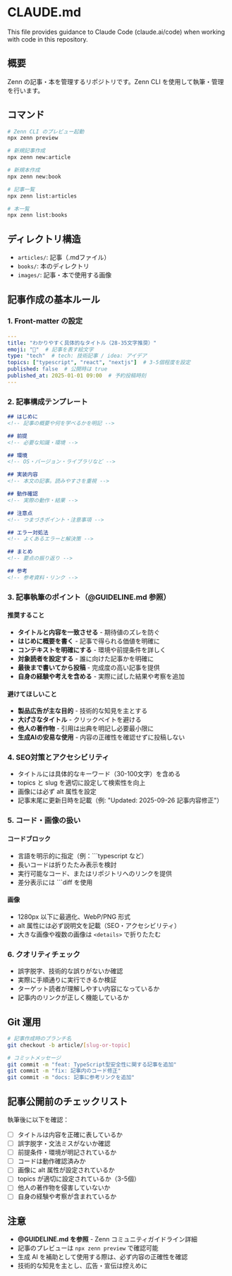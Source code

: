 # CLAUDE.md

This file provides guidance to Claude Code (claude.ai/code) when working with code in this repository.

## 概要

Zenn の記事・本を管理するリポジトリです。Zenn CLI を使用して執筆・管理を行います。

## コマンド

```bash
# Zenn CLI のプレビュー起動
npx zenn preview

# 新規記事作成
npx zenn new:article

# 新規本作成
npx zenn new:book

# 記事一覧
npx zenn list:articles

# 本一覧
npx zenn list:books
```

## ディレクトリ構造 

- `articles/`: 記事（.mdファイル）
- `books/`: 本のディレクトリ
- `images/`: 記事・本で使用する画像

## 記事作成の基本ルール

### 1. Front-matter の設定

```yaml
---
title: "わかりやすく具体的なタイトル（28-35文字推奨）"
emoji: "🎉"  # 記事を表す絵文字
type: "tech"  # tech: 技術記事 / idea: アイデア
topics: ["typescript", "react", "nextjs"]  # 3-5個程度を設定
published: false  # 公開時は true
published_at: 2025-01-01 09:00  # 予約投稿時刻
---
```

### 2. 記事構成テンプレート

```markdown
## はじめに
<!-- 記事の概要や何を学べるかを明記 -->

## 前提
<!-- 必要な知識・環境 -->

## 環境
<!-- OS・バージョン・ライブラリなど -->

## 実装内容
<!-- 本文の記事。読みやすさを重視 -->

## 動作確認
<!-- 実際の動作・結果 -->

## 注意点
<!-- つまづきポイント・注意事項 -->

## エラー対処法
<!-- よくあるエラーと解決策 -->

## まとめ
<!-- 要点の振り返り -->

## 参考
<!-- 参考資料・リンク -->
```

### 3. 記事執筆のポイント（@GUIDELINE.md 参照）

#### 推奨すること
- **タイトルと内容を一致させる** - 期待値のズレを防ぐ
- **はじめに概要を書く** - 記事で得られる価値を明確に
- **コンテキストを明確にする** - 環境や前提条件を詳しく
- **対象読者を設定する** - 誰に向けた記事かを明確に
- **最後まで書いてから投稿** - 完成度の高い記事を提供
- **自身の経験や考えを含める** - 実際に試した結果や考察を追加

#### 避けてほしいこと
- **製品広告が主な目的** - 技術的な知見を主とする
- **大げさなタイトル** - クリックベイトを避ける
- **他人の著作物** - 引用は出典を明記し必要最小限に
- **生成AIの安易な使用** - 内容の正確性を確認せずに投稿しない

### 4. SEO対策とアクセシビリティ

- タイトルには具体的なキーワード（30-100文字）を含める
- topics と slug を適切に設定して検索性を向上
- 画像には必ず alt 属性を設定
- 記事末尾に更新日時を記載（例: "Updated: 2025-09-26 記事内容修正"）

### 5. コード・画像の扱い

#### コードブロック
- 言語を明示的に指定（例：```typescript など）
- 長いコードは折りたたみ表示を検討
- 実行可能なコード、またはリポジトリへのリンクを提供
- 差分表示には ```diff を使用

#### 画像
- 1280px 以下に最適化、WebP/PNG 形式
- alt 属性には必ず説明文を記載（SEO・アクセシビリティ）
- 大きな画像や複数の画像は `<details>` で折りたたむ

### 6. クオリティチェック

- 誤字脱字、技術的な誤りがないか確認
- 実際に手順通りに実行できるか検証
- ターゲット読者が理解しやすい内容になっているか
- 記事内のリンクが正しく機能しているか

## Git 運用

```bash
# 記事作成時のブランチ名
git checkout -b article/[slug-or-topic]

# コミットメッセージ
git commit -m "feat: TypeScript型安全性に関する記事を追加"
git commit -m "fix: 記事内のコード修正"
git commit -m "docs: 記事に参考リンクを追加"
```

## 記事公開前のチェックリスト

執筆後に以下を確認：

- [ ] タイトルは内容を正確に表しているか
- [ ] 誤字脱字・文法ミスがないか確認
- [ ] 前提条件・環境が明記されているか
- [ ] コードは動作確認済みか
- [ ] 画像に alt 属性が設定されているか
- [ ] topics が適切に設定されているか（3-5個）
- [ ] 他人の著作物を侵害していないか
- [ ] 自身の経験や考察が含まれているか

## 注意

- **@GUIDELINE.md を参照** - Zenn コミュニティガイドライン詳細
- 記事のプレビューは `npx zenn preview` で確認可能
- 生成 AI を補助として使用する際は、必ず内容の正確性を確認
- 技術的な知見を主とし、広告・宣伝は控えめに
